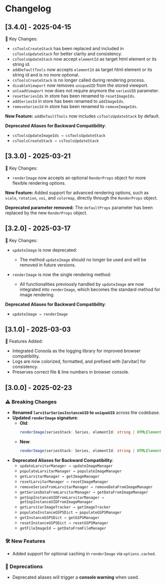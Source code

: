# Changelog

## [3.4.0] - 2025-04-15

🚀 Key Changes:

- `csToolsCreateStack` has been replaced and included in `csToolsUpdateStack` for better clarity and consistency.
- `csToolsUpdateStack` now accept `elementId` as target html element or its string id.
- `addDefaultTools` now accepts `elementId` as target html element or its string id and is no more optional.
- `csToolsCreateStack` is no longer called during rendering process.
- `disableViewport` now removes `uniqueUID` from the stored viewport.
- `unloadViewport` now does not require anymore the `seriesUID` parameter.
- `resetSeriesIds` in store has been renamed to `resetImageIds`.
- `addSeriesId` in store has been renamed to `addImageIds`.
- `removeSeriesId` in store has been renamed to `removeImageIds`.

**New Feature:** `addDefaultTools` now includes `csToolsUpdateStack` by default.
  
**Deprecated Aliases for Backward Compatibility**:
  - `csToolsUpdateImageIds → csToolsUpdateStack`
  - `csToolsCreateStack → csToolsUpdateStack`
  


## [3.3.0] - 2025-03-21

🚀 Key Changes:

- `renderImage` now accepts an optional `RenderProps` object for more flexible rendering options.

**New Feature:** Added support for advanced rendering options, such as `scale`, `rotation`, `voi`, and `colormap`, directly through the `RenderProps` object.  

**Deprecated parameter removed:** The `defaultProps` parameter has been replaced by the new `RenderProps` object.

## [3.2.0] - 2025-03-17

🚀 Key Changes:
- `updateImage` is now deprecated:
  - The method `updateImage` should no longer be used and will be removed in future versions.

- `renderImage` is now the single rendering method:
  - All functionalities previously handled by `updateImage` are now integrated into `renderImage`, which becomes the standard method for image rendering.

**Deprecated Aliases for Backward Compatibility**:
  - `updateImage → renderImage`


## [3.1.0] - 2025-03-03

🚀 Features Added:
- Integrated Consola as the logging library for improved browser compatibility.
- Logs are now colorized, formatted, and prefixed with [larvitar] for consistency.
- Preserves correct file & line numbers in browser console.

## [3.0.0] - 2025-02-23

### ⚠️ Breaking Changes
- **Renamed `larvitarSeriesInstanceUID` to `uniqueUID`** across the codebase.
- **Updated `renderImage` signature**:
  - **Old**:
    ```ts
    renderImage(seriesStack: Series, elementId: string | HTMLElement, defaultProps: StoreViewportOptions)
    ```
  - **New**:
    ```ts
    renderImage(seriesStack: Series, elementId: string | HTMLElement, options?: { defaultProps?: StoreViewportOptions; cached?: boolean; })
    ```
- **Deprecated Aliases for Backward Compatibility**:
  - `updateLarvitarManager → updateImageManager`
  - `populateLarvitarManager → populateImageManager`
  - `getLarvitarManager → getImageManager`
  - `resetLarvitarManager → resetImageManager`
  - `removeSeriesFromLarvitarManager → removeDataFromImageManager`
  - `getSeriesDataFromLarvitarManager → getDataFromImageManager`
  - `getSopInstanceUIDFromLarvitarManager → getSopInstanceUIDFromImageManager`
  - `getLarvitarImageTracker → getImageTracker`
  - `populateInstanceGSPSDict → populateGSPSManager`
  - `getInstanceGSPSDict → getGSPSManager`
  - `resetInstanceGSPSDict → resetGSPSManager`
  - `getFileImageId → getDataFromFileManager`

### 🛠 New Features
- Added support for optional caching in `renderImage` via `options.cached`.

### 📝 Deprecations
- Deprecated aliases will trigger a **console warning** when used.

